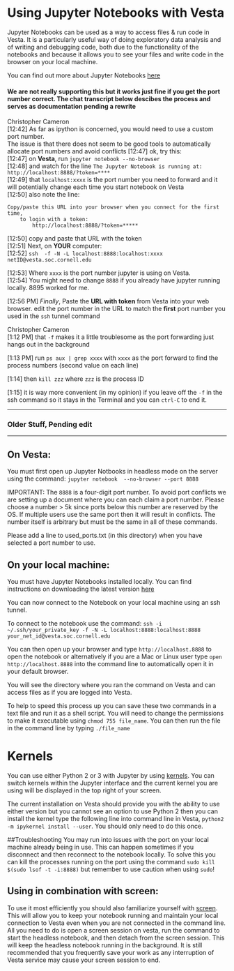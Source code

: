# Using Jupyter Notebooks with Vesta

Jupyter Notebooks can be used as a way to access files & run code in Vesta.
It is a particularly useful way of doing exploratory data analysis and of
writing and debugging code, both due to the functionality of the notebooks and
because it allows you to see your files and write code in the browser on your
local machine.

You can find out more about Jupyter Notebooks
[here](http://jupyter.readthedocs.io/en/latest/index.html)

#### We are not really supporting this but it works just fine if you get the port number correct. The chat transcript below descibes the process and serves as documentation pending a rewrite

Christopher Cameron  
[12:42] As far as ipython is concerned, you would need to use a custom port number.  
The issue is that there does not seem to be good tools to automatically allocate port numbers and avoid conflicts
[12:47] 
ok, try this:  
[12:47] 
on **Vesta**, run `jupyter notebook --no-browser`  
[12:48] 
and watch for the line 
`The Jupyter Notebook is running at: http://localhost:8888/?token=****`  
[12:49] 
that `localhost:xxxx` is the port number you need to forward and it will potentially change each time you start notebook on Vesta  
[12:50] 
also note the line:

```
Copy/paste this URL into your browser when you connect for the first time,
    to login with a token:
        http://localhost:8888/?token=*****
```

[12:50] 
copy and paste that URL with the token  
[12:51] 
Next, on **YOUR** computer:  
[12:52] 
`ssh  -f -N -L localhost:8888:localhost:xxxx netID@vesta.soc.cornell.edu`  

[12:53] Where `xxxx` is the port number jupyter is using on Vesta.  
[12:54] You might need to change `8888` if you already have jupyter running locally. 8895 worked for me.  

[12:56 PM] _Finally_, Paste the **URL with token** from Vesta into your web browser. edit the port number in the URL to match the **first** port number you used in the `ssh` tunnel command


Christopher Cameron  
[1:12 PM] 
that `-f` makes it a little troublesome as the port forwarding just hangs out in the background

[1:13 PM] 
run `ps aux | grep xxxx` with `xxxx` as the port forward to find the process numbers (second value on each line)  

[1:14] then `kill zzz` where `zzz` is the process ID  

[1:15] it is way more convenient (in my opinion) if you leave off the `-f` in the ssh command so it stays in the Terminal and you can `ctrl-C` to end it.  


----
### Older Stuff, Pending edit 
----

## On Vesta:

You must first open up Jupyter Notbooks in headless mode on the server using
the command: `jupyter notebook  --no-browser --port 8888`

IMPORTANT: The `8888` is a four-digit port number. To avoid port conflicts we
are setting up a document where you can each claim a port number. Please choose a number > 5k since ports below this number are reserved by the OS. If multiple
users use the same port then it will result in conflicts. The number itself is
arbitrary but must be the same in all of these commands.

Please add a line to used_ports.txt (in this directory) when you have selected a port number to use.

## On your local machine:

You must have Jupyter Notebooks installed locally. You can find instructions on
downloading the latest version [here](http://jupyter.readthedocs.io/en/latest/install.html)

You can now connect to the Notebook on your local machine using an ssh tunnel.

To connect to the notebook use the command:
`ssh -i ~/.ssh/your_private_key -f -N -L localhost:8888:localhost:8888 your_net_id@vesta.soc.cornell.edu`

You can then open up your browser and type `http://localhost.8888` to open the notebook
or alternatively if you are a Mac or Linux user type `open http://localhost.8888` into the command line to
automatically open it in your default browser.

You will see the directory where you ran the command on Vesta and can access files
as if you are logged into Vesta.

To help to speed this process up you can save these two commands in a text file and
run it as a shell script. You will need to change the permissions to make it
executable using `chmod 755 file_name`. You can then run the file in the command line by typing `./file_name`

# Kernels

You can use either Python 2 or 3 with Jupyter by using [kernels](http://ipython.readthedocs.io/en/stable/install/kernel_install.html). You can switch kernels within the Jupyter interface and the current kernel you are using will be displayed in the top right of your screen.

The current installation on Vesta should provide you with the ability to use either version but you cannot see an option to use Python 2 then you can install the kernel type the following line into command line in Vesta, `python2 -m ipykernel install --user`. You should only need to do this once.

##Troubleshooting
You may run into issues with the port on your local machine already being in use.
This can happen sometimes if you disconnect and then reconnect to the notebook
locally. To solve this you can kill the processes running on the port using the
command `sudo kill $(sudo lsof -t -i:8888)` but remember to use caution when
using `sudo`!

## Using in combination with screen:
To use it most efficiently you should also familiarize yourself with [screen](https://github.com/socdyn/wiki/blob/master/vesta/use_screen.md).
This will allow you to keep your notebook running and maintain your local
connection to Vesta even when you are not connected in the command line.
All you need to do is open a screen session on vesta, run the command to start
the headless notebook, and then detach from the screen session. This will
keep the headless notebook running in the background. It is still recommended
that you frequently save your work as any interruption of Vesta service may
cause your screen session to end.
